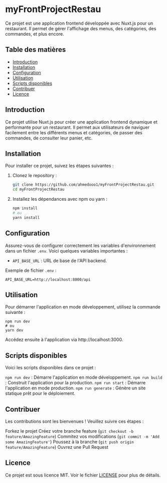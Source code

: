 # myFrontProjectRestau

Ce projet est une application frontend développée avec Nuxt.js pour un restaurant. Il permet de gérer l'affichage des menus, des catégories, des commandes, et plus encore.

## Table des matières

- [Introduction](#introduction)
- [Installation](#installation)
- [Configuration](#configuration)
- [Utilisation](#utilisation)
- [Scripts disponibles](#scripts-disponibles)
- [Contribuer](#contribuer)
- [Licence](#licence)

## Introduction

Ce projet utilise Nuxt.js pour créer une application frontend dynamique et performante pour un restaurant. Il permet aux utilisateurs de naviguer facilement entre les différents menus et catégories, de passer des commandes, de consulter leur panier, etc.

## Installation

Pour installer ce projet, suivez les étapes suivantes :

1. Clonez le repository :
    ```bash
    git clone https://github.com/ahmedooo1/myFrontProjectRestau.git
    cd myFrontProjectRestau
    ```

2. Installez les dépendances avec npm ou yarn :
    ```bash
    npm install
    # ou
    yarn install
    ```

## Configuration

Assurez-vous de configurer correctement les variables d'environnement dans un fichier `.env`. Voici quelques variables importantes :

- `API_BASE_URL` : URL de base de l'API backend.

Exemple de fichier `.env` :
```dotenv
API_BASE_URL=http://localhost:8000/api
```

## Utilisation
Pour démarrer l'application en mode développement, utilisez la commande suivante :
```
npm run dev
# ou
yarn dev
```

Accédez ensuite à l'application via http://localhost:3000.

## Scripts disponibles

Voici les scripts disponibles dans ce projet :


``` npm run dev ``` : Démarre l'application en mode développement.
```npm run build``` : Construit l'application pour la production.
```npm run start``` : Démarre l'application en mode production.
```npm run generate``` : Génère un site statique prêt pour le déploiement.

## Contribuer
Les contributions sont les bienvenues ! Veuillez suivre ces étapes :

Forkez le projet
Créez votre branche feature (```git checkout -b feature/AmazingFeature```)
Commitez vos modifications (```git commit -m 'Add some AmazingFeature'```)
Poussez à la branche (```git push origin feature/AmazingFeature```)
Ouvrez une Pull Request

## Licence
Ce projet est sous licence MIT. Voir le fichier [LICENSE](LICENSE) pour plus de détails.




